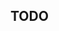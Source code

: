 ## TODO

<!-- 1. 文章没有 header（header整一个通用的） -->
<!-- 2. ~~文章样式在优化下~~ -->
<!-- 3. ~~首页主题化，可以切换配色，现在还是别人的主题蓝~~ -->
<!-- 4. 通过生成的 html 页面看下文章还有没有问题，然后同时优化样式 -->
<!-- 5. ~~手机端样式~~ -->
<!-- 6. 手机端快捷方式 icon -->